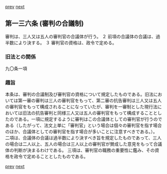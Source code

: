 [prev](/specific/markdowns/特許法/198_Mp-Ch_6-At_135.md)
[next](/specific/markdowns/特許法/200_Mp-Ch_6-At_137.md)
## 第一三六条 (審判の合議制)
審判は、三人又は五人の審判官の合議体が行う。
２ 前項の合議体の合議は、過半数により決する。
３ 審判官の資格は、政令で定める。

### 旧法との関係
九〇条一項

### 趣旨
本条は、審判の合議制及び審判官の資格について規定したものである。旧法においては第一審の審判は三人の審判官をもって、第二審の抗告審判は三人又は五人の審判官をもって構成されることになっていたが、審判を一審制とした現行法においては旧法の抗告審判と同様三人又は五人の審判官をもって構成することとしたのである。一項に規定するように審判はこの合議体としての審判官が行うのである（したがって、法文上単に「審判官」という場合は個々の審判官を指す場合のほか、合議体としての審判官を指す場合が多いことに注意すべきである。）。
二項は、合議体の合議は過半数により決すべき旨を規定したものであって、三人の場合は二人以上、五人の場合は三人以上の審判官が賛成した意見をもって合議体の判断が決まるわけである。
三項は、審判官の職務の重要性に鑑み、その資格を政令で定めることとしたものである。

[prev](/specific/markdowns/特許法/198_Mp-Ch_6-At_135.md)
[next](/specific/markdowns/特許法/200_Mp-Ch_6-At_137.md)